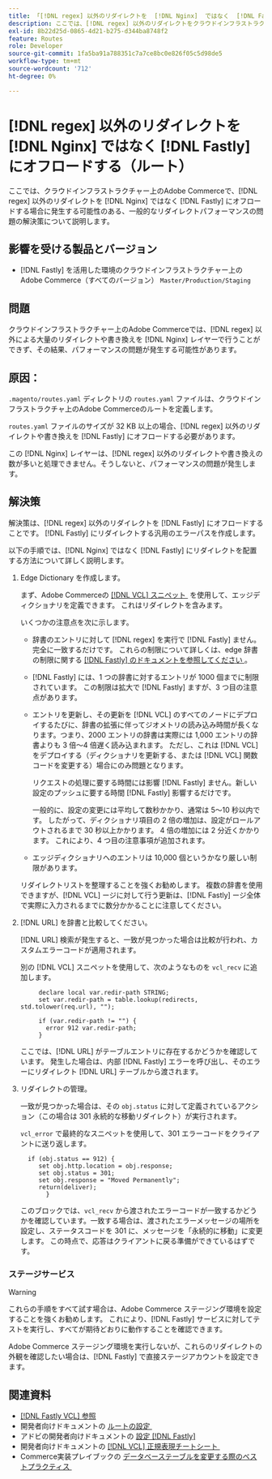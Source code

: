 ```yaml
---
title: 「[!DNL regex] 以外のリダイレクトを  [!DNL Nginx]  ではなく  [!DNL Fastly]  （routes）にオフロードする」
description: ここでは、[!DNL regex] 以外のリダイレクトをクラウドインフラストラクチャのAdobe Commerceではなく  [!DNL Fastly]  にオフロードする場合に発生する可能性がある、一般的なリダイレク  [!DNL Nginx]  パフォーマンスの問題の解決策について説明します。
exl-id: 8b22d25d-0865-4d21-b275-d344ba8748f2
feature: Routes
role: Developer
source-git-commit: 1fa5ba91a788351c7a7ce8bc0e826f05c5d98de5
workflow-type: tm+mt
source-wordcount: '712'
ht-degree: 0%

---
```


# [!DNL regex] 以外のリダイレクトを [!DNL Nginx] ではなく [!DNL Fastly] にオフロードする（ルート）

ここでは、クラウドインフラストラクチャー上のAdobe Commerceで、[!DNL regex] 以外のリダイレクトを [!DNL Nginx] ではなく [!DNL Fastly] にオフロードする場合に発生する可能性のある、一般的なリダイレクトパフォーマンスの問題の解決策について説明します。

## 影響を受ける製品とバージョン

* [!DNL Fastly] を活用した環境のクラウドインフラストラクチャー上のAdobe Commerce（すべてのバージョン） `Master/Production/Staging`

## 問題

クラウドインフラストラクチャー上のAdobe Commerceでは、[!DNL regex] 以外による大量のリダイレクトや書き換えを [!DNL Nginx] レイヤーで行うことができず、その結果、パフォーマンスの問題が発生する可能性があります。

## 原因：

`.magento/routes.yaml` ディレクトリの `routes.yaml` ファイルは、クラウドインフラストラクチャ上のAdobe Commerceのルートを定義します。

`routes.yaml` ファイルのサイズが 32 KB 以上の場合、[!DNL regex] 以外のリダイレクトや書き換えを [!DNL Fastly] にオフロードする必要があります。

この [!DNL Nginx] レイヤーは、[!DNL regex] 以外のリダイレクトや書き換えの数が多いと処理できません。そうしないと、パフォーマンスの問題が発生します。

## 解決策

解決策は、[!DNL regex] 以外のリダイレクトを [!DNL Fastly] にオフロードすることです。 [!DNL Fastly] にリダイレクトする汎用のエラーパスを作成します。

以下の手順では、[!DNL Nginx] ではなく [!DNL Fastly] にリダイレクトを配置する方法について詳しく説明します。

1. Edge Dictionary を作成します。

   まず、Adobe Commerceの [[!DNL VCL]  スニペット &#x200B;](/docs/commerce-cloud-service/user-guide/cdn/custom-vcl-snippets/fastly-vcl-custom-snippets.html) を使用して、エッジディクショナリを定義できます。 これはリダイレクトを含みます。

   いくつかの注意点を次に示します。

   * 辞書のエントリに対して [!DNL regex] を実行で [!DNL Fastly] ません。 完全に一致するだけです。 これらの制限について詳しくは、edge 辞書の制限に関する [[!DNL Fastly] のドキュメントを参照してください &#x200B;](https://docs.fastly.com/guides/edge-dictionaries/about-edge-dictionaries#limitations-and-considerations)。
   * [!DNL Fastly] には、1 つの辞書に対するエントリが 1000 個までに制限されています。 この制限は拡大で [!DNL Fastly] ますが、3 つ目の注意点があります。
   * エントリを更新し、その更新を [!DNL VCL] のすべてのノードにデプロイするたびに、辞書の拡張に伴ってジオメトリの読み込み時間が長くなります。つまり、2000 エントリの辞書は実際には 1,000 エントリの辞書よりも 3 倍～4 倍遅く読み込まれます。 ただし、これは [!DNL VCL] をデプロイする（ディクショナリを更新する、または [!DNL VCL] 関数コードを変更する）場合にのみ問題となります。

     リクエストの処理に要する時間には影響 [!DNL Fastly] ません。新しい設定のプッシュに要する時間 [!DNL Fastly] 影響するだけです。

     一般的に、設定の変更には平均して数秒かかり、通常は 5～10 秒以内です。 したがって、ディクショナリ項目の 2 倍の増加は、設定がロールアウトされるまで 30 秒以上かかります。 4 倍の増加には 2 分近くかかります。 これにより、4 つ目の注意事項が追加されます。

   * エッジディクショナリへのエントリは 10,000 個というかなり厳しい制限があります。

   リダイレクトリストを整理することを強くお勧めします。 複数の辞書を使用できますが、[!DNL VCL] ージに対して行う更新は、[!DNL Fastly] ージ全体で実際に入力されるまでに数分かかることに注意してください。

1. [!DNL URL] を辞書と比較してください。

   [!DNL URL] 検索が発生すると、一致が見つかった場合は比較が行われ、カスタムエラーコードが適用されます。

   別の [!DNL VCL] スニペットを使用して、次のようなものを `vcl_recv` に追加します。

   ```
        declare local var.redir-path STRING;
        set var.redir-path = table.lookup(redirects, std.tolower(req.url), "");
   
        if (var.redir-path != "") {
          error 912 var.redir-path;
        }
   ```

   ここでは、[!DNL URL] がテーブルエントリに存在するかどうかを確認しています。 発生した場合は、内部 [!DNL Fastly] エラーを呼び出し、そのエラーにリダイレクト [!DNL URL] テーブルから渡されます。

1. リダイレクトの管理。

   一致が見つかった場合は、その `obj.status` に対して定義されているアクション（この場合は 301 永続的な移動リダイレクト）が実行されます。

   `vcl_error` で最終的なスニペットを使用して、301 エラーコードをクライアントに送り返します。

   ```
     if (obj.status == 912) {
        set obj.http.location = obj.response;
        set obj.status = 301;
        set obj.response = "Moved Permanently";
        return(deliver);
          }
   ```

   このブロックでは、`vcl_recv` から渡されたエラーコードが一致するかどうかを確認しています。一致する場合は、渡されたエラーメッセージの場所を設定し、ステータスコードを 301 に、メッセージを「永続的に移動」に変更します。 この時点で、応答はクライアントに戻る準備ができているはずです。

### ステージサービス

>[!WARNING]
>
>これらの手順をすべて試す場合は、Adobe Commerce ステージング環境を設定することを強くお勧めします。 これにより、[!DNL Fastly] サービスに対してテストを実行し、すべてが期待どおりに動作することを確認できます。

Adobe Commerce ステージング環境を実行しないが、これらのリダイレクトの外観を確認したい場合は、[!DNL Fastly] で直接ステージアカウントを設定できます。

## 関連資料

* [[!DNL Fastly VCL]  参照 &#x200B;](https://docs.fastly.com/vcl/)
* 開発者向けドキュメントの [&#x200B; ルートの設定 &#x200B;](/docs/commerce-cloud-service/user-guide/configure/routes/routes-yaml.html)
* アドビの開発者向けドキュメントの [&#x200B; 設定  [!DNL Fastly]](/docs/commerce-cloud-service/user-guide/cdn/setup-fastly/fastly-configuration.html)
* 開発者向けドキュメントの [[!DNL VCL]  正規表現チートシート &#x200B;](https://docs.fastly.com/en/guides/vcl-regular-expression-cheat-sheet)
* Commerce実装プレイブックの [&#x200B; データベーステーブルを変更する際のベストプラクティス &#x200B;](https://experienceleague.adobe.com/ja/docs/commerce-operations/implementation-playbook/best-practices/development/modifying-core-and-third-party-tables#why-adobe-recommends-avoiding-modifications)
